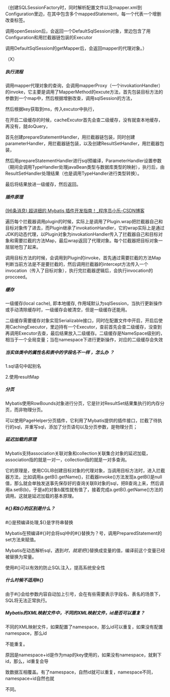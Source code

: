 （创建SQLSessionFactory时，同时解析配置文件以及mapper.xml到Configuration里边，在其中包含多个mappedStatement，每一个代表一个增删改查标签。

调用openSession后，会返回一个DefaultSqlSession对象，里边包含了用Configuration和用拦截器链包装的Executor

调用DefaultSqlSession的getMapper后，会返回mapper的代理对象。）

（X）



##### 执行流程

调用mapper代理对象的查询，会调用mapperProxy（一个invokationHandler）的invoke，它主要是调用了MapperMethod的excute方法，首先包装目标方法的参数到一个map中，然后根据增删改查，调用sqlSession的方法，

然后根据key获取到ms，传入excutor中执行，

在开启二级缓存的时候，cacheExcutor首先会查二级缓存，没有就查本地缓存，再没有，就doQuery，

首先创建prepareStatementHandler，用拦截器链包装，同时创建parameterHandler，用拦截器链包装，以及创建ResultSetHandler，用拦截器包装，

然后用prepareStatementHandler进行sql预编译，ParameterHandler设置参数（期间会调用TypeHandler处理javaBean类型与数据库类型的映射），执行后，由ResultSetHandler处理结果（也是调用TypeHandler进行类型转换）。

最后将结果放进一级缓存，然后返回。



##### 插件原理

[(96条消息) 超详细的 Mybatis 插件开发指南！_程序员小乐-CSDN博客](https://blog.csdn.net/xiaoxiaole0313/article/details/106184455)

遍历每个拦截器调用plugin的时候，实际上是调用了Plugin.wrap把拦截器自己和目标对象传了进去，而Plugin继承了invokationHandler，它的wrap实际上是通过JDK的动态代理，以Plugin对象为invokationHandler传入了拦截器自己和目标对象和需要拦截的方法Map，最后wrap返回了代理对象。每个拦截器把目标对象一层层地包了起来。

调用目标方法的时候，会调用到Plugin的invoke，首先通过需要拦截的方法Map判断当前方法是不是要拦截的，然后调用拦截器的intercept方法传入一个invocation（传入了目标对象），执行完拦截器逻辑后，会执行invocation的procceed。



##### 缓存

一级缓存(local cache), 即本地缓存, 作用域默认为sqlSession，当执行更新操作或手动清除缓存时，一级缓存会被清空，但是一级缓存还能用。

二级缓存需要缓存对象实现Serializable接口，同时在配置文件中开启，开启后使用CachingExecutor，里边持有一个Executor，查前首先会查二级缓存，没查到再调用Executor去查，最后结果放入二级缓存。二级缓存是NameSpace级别的，相当于一个全局变量；当在namespace下进行更新操作，对应的二级缓存会失效



##### 当实体类中的属性名和表中的字段名不一样 ，怎么办 ？

1.sql语句中起别名

2.使用resultMap



##### 分页

Mybatis使用RowBounds对象进行分页，它是针对ResultSet结果集执行的内存分页，而非物理分页。

可以使用PageHelper分页插件，它利用了Mybatis提供的插件接口，拦截了待执行的sql，并重写sql，添加了分页语句以及分页参数，是物理分页；



##### 延迟加载的原理

Mybatis支持association关联对象和collection关联集合对象的延迟加载，association指的就是一对一，collection指的就是一对多查询。

它的原理是，使用CGLIB创建目标对象的代理对象，当调用目标方法时，进入拦截器方法，比如调用a.getB().getName()，拦截器invoke()方法发现a.getB()是null值，那么就会单独发送事先保存好的查询关联B对象的sql，把B查询上来，然后调用a.setB(b)，于是a的对象b属性就有值了，接着完成a.getB().getName()方法的调用。这就是延迟加载的基本原理。



##### #{}和${}的区别是什么？

#{}是预编译处理,${}是字符串替换

Mybatis在预编译#{}时会将sql中的#{}替换为？号，调用PreparedStatement的set方法来赋值。

Mybatis在动态解析sql，遇到${}时，就是把${}替换成变量的值，编译前这个变量已经被替换为常量。

使用#{}可以有效的防止SQL注入，提高系统安全性







##### 什么时候不适用#{}

由于#{}会给参数内容自动加上引号，会在有些需要表示字段名、表名的场景下，SQL将无法正常执行。



##### Mybatis的XML映射文件中，不同的XML映射文件，id是否可以重复？

不同的XML映射文件，如果配置了namespace，那么id可以重复，如果没有配置namespace，那么id

不能重复。

原因是namespace+id是作为map的key使用的，如果没有namespace，就剩下id，那么，id重复会导

致数据互相覆盖。有了namespace，自然id就可以重复，namespace不同，namespace+id自然也就

不同。

